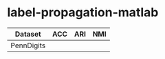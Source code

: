 # label-propagation-matlab


| Dataset          | ACC                   |  ARI            |  NMI      |
|------------------|-------------------|---------------------- |-----------------|
| PennDigits       |                   |                      |                  |
